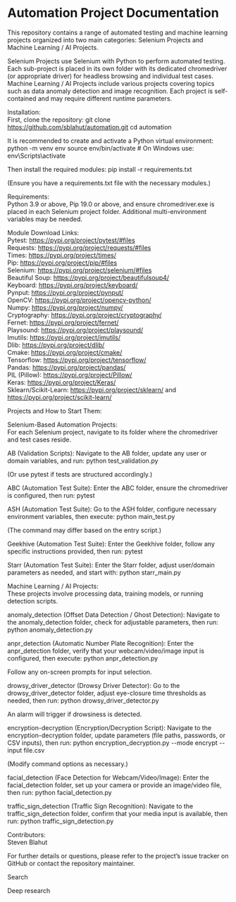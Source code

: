 # Automation Project Documentation

This repository contains a range of automated testing and machine learning projects organized into two main categories: Selenium Projects and Machine Learning / AI Projects.

Selenium Projects use Selenium with Python to perform automated testing. Each sub-project is placed in its own folder with its dedicated chromedriver (or appropriate driver) for headless browsing and individual test cases. Machine Learning / AI Projects include various projects covering topics such as data anomaly detection and image recognition. Each project is self-contained and may require different runtime parameters.

Installation:  
First, clone the repository:
git clone https://github.com/sblahut/automation.git cd automation

It is recommended to create and activate a Python virtual environment:
python -m venv env source env/bin/activate # On Windows use: env\Scripts\activate

Then install the required modules:
pip install -r requirements.txt

(Ensure you have a requirements.txt file with the necessary modules.)

Requirements:  
Python 3.9 or above, Pip 19.0 or above, and ensure chromedriver.exe is placed in each Selenium project folder. Additional multi-environment variables may be needed.

Module Download Links:  
Pytest: https://pypi.org/project/pytest/#files  
Requests: https://pypi.org/project/requests/#files  
Times: https://pypi.org/project/times/  
Pip: https://pypi.org/project/pip/#files  
Selenium: https://pypi.org/project/selenium/#files  
Beautiful Soup: https://pypi.org/project/beautifulsoup4/  
Keyboard: https://pypi.org/project/keyboard/  
Pynput: https://pypi.org/project/pynput/  
OpenCV: https://pypi.org/project/opencv-python/  
Numpy: https://pypi.org/project/numpy/  
Cryptography: https://pypi.org/project/cryptography/  
Fernet: https://pypi.org/project/fernet/  
Playsound: https://pypi.org/project/playsound/  
Imutils: https://pypi.org/project/imutils/  
Dlib: https://pypi.org/project/dlib/  
Cmake: https://pypi.org/project/cmake/  
Tensorflow: https://pypi.org/project/tensorflow/  
Pandas: https://pypi.org/project/pandas/  
PIL (Pillow): https://pypi.org/project/Pillow/  
Keras: https://pypi.org/project/Keras/  
Sklearn/Scikit-Learn: https://pypi.org/project/sklearn/ and https://pypi.org/project/scikit-learn/

Projects and How to Start Them:

Selenium-Based Automation Projects:  
For each Selenium project, navigate to its folder where the chromedriver and test cases reside.

AB (Validation Scripts): Navigate to the AB folder, update any user or domain variables, and run:
python test_validation.py

(Or use pytest if tests are structured accordingly.)

ABC (Automation Test Suite): Enter the ABC folder, ensure the chromedriver is configured, then run:
pytest

ASH (Automation Test Suite): Go to the ASH folder, configure necessary environment variables, then execute:
python main_test.py

(The command may differ based on the entry script.)

Geekhive (Automation Test Suite): Enter the Geekhive folder, follow any specific instructions provided, then run:
pytest

Starr (Automation Test Suite): Enter the Starr folder, adjust user/domain parameters as needed, and start with:
python starr_main.py

Machine Learning / AI Projects:  
These projects involve processing data, training models, or running detection scripts.

anomaly_detection (Offset Data Detection / Ghost Detection): Navigate to the anomaly_detection folder, check for adjustable parameters, then run:
python anomaly_detection.py

anpr_detection (Automatic Number Plate Recognition): Enter the anpr_detection folder, verify that your webcam/video/image input is configured, then execute:
python anpr_detection.py

Follow any on-screen prompts for input selection.

drowsy_driver_detector (Drowsy Driver Detector): Go to the drowsy_driver_detector folder, adjust eye-closure time thresholds as needed, then run:
python drowsy_driver_detector.py

An alarm will trigger if drowsiness is detected.

encryption-decryption (Encryption/Decryption Script): Navigate to the encryption-decryption folder, update parameters (file paths, passwords, or CSV inputs), then run:
python encryption_decryption.py --mode encrypt --input file.csv

(Modify command options as necessary.)

facial_detection (Face Detection for Webcam/Video/Image): Enter the facial_detection folder, set up your camera or provide an image/video file, then run:
python facial_detection.py

traffic_sign_detection (Traffic Sign Recognition): Navigate to the traffic_sign_detection folder, confirm that your media input is available, then run:
python traffic_sign_detection.py

Contributors:  
Steven Blahut

For further details or questions, please refer to the project’s issue tracker on GitHub or contact the repository maintainer.









Search

Deep research
